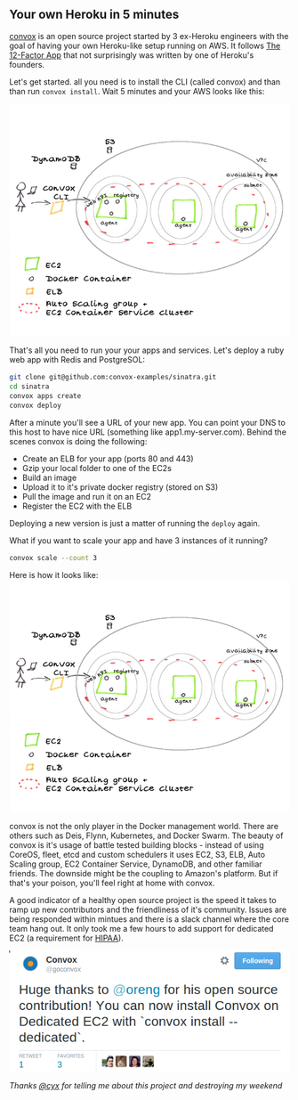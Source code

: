 ## Your own Heroku in 5 minutes

[convox](http://www.convox.com) is an open source project started by 3 ex-Heroku engineers with the goal of having your own Heroku-like setup running on AWS. It follows [The 12-Factor App](http://12factor.net) that not surprisingly was written by one of Heroku's founders.

Let's get started. all you need is to install the CLI (called convox) and than than run `convox install`. Wait 5 minutes and your AWS looks like this:

![pic](images/convox.png)

That's all you need to run your your apps and services. Let's deploy a ruby web app with Redis and PostgreSOL:
``` bash
git clone git@github.com:convox-examples/sinatra.git
cd sinatra
convox apps create
convox deploy
```
After a minute you'll see a URL of your new app. You can point your DNS to this host to have nice URL (something like app1.my-server.com).
Behind the scenes convox is doing the following:

* Create an ELB for your app (ports 80 and 443)
* Gzip your local folder to one of the EC2s
* Build an image
* Upload it to it's private docker registry (stored on S3)
* Pull the image and run it on an EC2
* Register the EC2 with the ELB

Deploying a new version is just a matter of running the `deploy` again.

What if you want to scale your app and have 3 instances of it running?
``` bash
convox scale --count 3
```
Here is how it looks like:
![pic](images/convox.png)

convox is not the only player in the Docker management world. There are others such as Deis, Flynn, Kubernetes, and Docker Swarm. The beauty of convox is it's usage of battle tested building blocks - instead of using CoreOS, fleet, etcd and custom schedulers it uses EC2, S3, ELB, Auto Scaling group, EC2 Container Service, DynamoDB, and other familiar friends. The downside might be the coupling to Amazon's platform. But if that's your poison, you'll feel right at home with convox.

A good indicator of a healthy open source project is the speed it takes to ramp up new contributors and the friendliness of it's community. Issues are being responded within mintues and there is a slack channel where the core team hang out. It only took me a few hours to add support for dedicated EC2 (a requirement for [HIPAA](https://en.wikipedia.org/wiki/Health_Insurance_Portability_and_Accountability_Act)).

[![tweet](images/tweet.png)](https://twitter.com/goconvox/status/625218176775790592)
 
*Thanks [@cyx](https://twitter.com/cyx) for telling me about this project and destroying my weekend*
